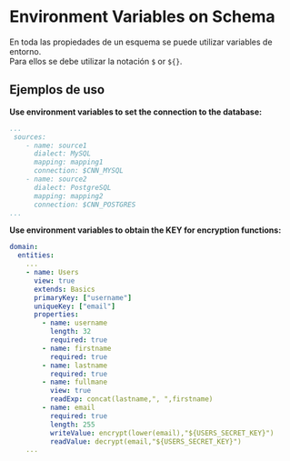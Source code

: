 # Environment Variables on Schema

En toda las propiedades de un esquema se puede utilizar variables de entorno. \
Para ellos se debe utilizar la notación `$` or `${}`.

## Ejemplos de uso

**Use environment variables to set the connection to the database:**

```yaml
...
 sources:
    - name: source1
      dialect: MySQL
      mapping: mapping1
      connection: $CNN_MYSQL
    - name: source2
      dialect: PostgreSQL
      mapping: mapping2
      connection: $CNN_POSTGRES
...
```

**Use environment variables to obtain the KEY for encryption functions:**

```yaml
domain:
  entities:
    ...
    - name: Users
      view: true
      extends: Basics
      primaryKey: ["username"]
      uniqueKey: ["email"]
      properties:
        - name: username
          length: 32
          required: true
        - name: firstname
          required: true
        - name: lastname
          required: true
        - name: fullmane
          view: true
          readExp: concat(lastname,", ",firstname)
        - name: email
          required: true
          length: 255
          writeValue: encrypt(lower(email),"${USERS_SECRET_KEY}")
          readValue: decrypt(email,"${USERS_SECRET_KEY}")
    ...      
```
